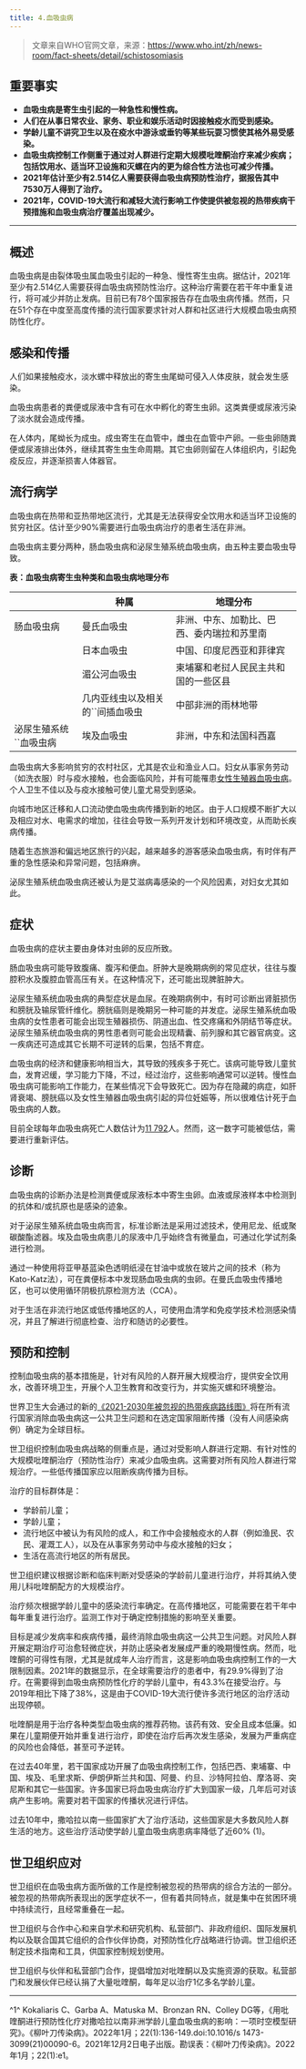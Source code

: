 ```yaml
---
title: 4.血吸虫病
---
```

> 文章来自WHO官网文章，来源：https://www.who.int/zh/news-room/fact-sheets/detail/schistosomiasis

## 重要事实

* **血吸虫病是寄生虫引起的一种急性和慢性病。**
* **人们在从事日常农业、家务、职业和娱乐活动时因接触疫水而受到感染。**
* **学龄儿童不讲究卫生以及在疫水中游泳或垂钓等某些玩耍习惯使其格外易受感染。**
* **血吸虫病控制工作侧重于通过对人群进行定期大规模吡喹酮治疗来减少疾病；包括饮用水、适当环卫设施和灭螺在内的更为综合性方法也可减少传播。**
* **2021年估计至少有2.514亿人需要获得血吸虫病预防性治疗，据报告其中7530万人得到了治疗。**
* **2021年，COVID-19大流行和减轻大流行影响工作使提供被忽视的热带疾病干预措施和血吸虫病治疗覆盖出现减少。**

---

## 概述

血吸虫病是由裂体吸虫属血吸虫引起的一种急、慢性寄生虫病。据估计，2021年至少有2.514亿人需要获得血吸虫病预防性治疗。这种治疗需要在若干年中重复进行，将可减少并防止发病。目前已有78个国家报告存在血吸虫病传播。然而，只在51个存在中度至高度传播的流行国家要求针对人群和社区进行大规模血吸虫病预防性化疗。

## 感染和传播

人们如果接触疫水，淡水螺中释放出的寄生虫尾蚴可侵入人体皮肤，就会发生感染。

血吸虫病患者的粪便或尿液中含有可在水中孵化的寄生虫卵。这类粪便或尿液污染了淡水就会造成传播。

在人体内，尾蚴长为成虫。成虫寄生在血管中，雌虫在血管中产卵。一些虫卵随粪便或尿液排出体外，继续其寄生虫生命周期。其它虫卵则留在人体组织内，引起免疫反应，并逐渐损害人体器官。

## 流行病学

血吸虫病在热带和亚热带地区流行，尤其是无法获得安全饮用水和适当环卫设施的贫穷社区。估计至少90%需要进行血吸虫病治疗的患者生活在非洲。

血吸虫病主要分两种，肠血吸虫病和泌尿生殖系统血吸虫病，由五种主要血吸虫导致。

**表：血吸虫病寄生虫种类和血吸虫病地理分布**

|                               | **种属**                          | **地理分布**                         |
| ----------------------------- | --------------------------------------- | ------------------------------------------ |
| 肠血吸虫病                    | 曼氏血吸虫                              | 非洲、中东、加勒比、巴西、委内瑞拉和苏里南 |
|                               | 日本血吸虫                              | 中国、印度尼西亚和菲律宾                   |
|                               | 湄公河血吸虫                            | 柬埔寨和老挝人民民主共和国的一些区县       |
|                               | 几内亚线虫以及相关的``间插血吸虫 | 中部非洲的雨林地带                         |
| 泌尿生殖系统``血吸虫病 | 埃及血吸虫                              | 非洲，中东和法国科西嘉                     |

血吸虫病大多影响贫穷的农村社区，尤其是农业和渔业人口。妇女从事家务劳动（如洗衣服）时与疫水接触，也会面临风险，并有可能罹患[女性生殖器血吸虫病](https://www.who.int/publications/i/item/9789241509299)。个人卫生不佳以及与疫水接触可使儿童尤易受到感染。

向城市地区迁移和人口流动使血吸虫病传播到新的地区。由于人口规模不断扩大以及相应对水、电需求的增加，往往会导致一系列开发计划和环境改变，从而助长疾病传播。

随着生态旅游和偏远地区旅行的兴起，越来越多的游客感染血吸虫病，有时伴有严重的急性感染和异常问题，包括麻痹。

泌尿生殖系统血吸虫病还被认为是艾滋病毒感染的一个风险因素，对妇女尤其如此。

## 症状

血吸虫病的症状主要由身体对虫卵的反应所致。

肠血吸虫病可能导致腹痛、腹泻和便血。肝肿大是晚期病例的常见症状，往往与腹腔积水及腹腔血管高压有关。在这种情况下，还可能出现脾脏肿大。

泌尿生殖系统血吸虫病的典型症状是血尿。在晚期病例中，有时可诊断出肾脏损伤和膀胱及输尿管纤维化。膀胱癌则是晚期另一种可能的并发症。泌尿生殖系统血吸虫病的女性患者可能会出现生殖器损伤、阴道出血、性交疼痛和外阴结节等症状。泌尿生殖系统血吸虫病的男性患者则可能会出现精囊、前列腺和其它器官病变。这一疾病还可造成其它长期不可逆转的后果，包括不育症。

血吸虫病的经济和健康影响相当大，其导致的残疾多于死亡。该病可能导致儿童贫血，发育迟缓，学习能力下降，不过，经过治疗，这些影响通常可以逆转。慢性血吸虫病可能影响工作能力，在某些情况下会导致死亡。因为存在隐藏的病症，如肝肾衰竭、膀胱癌以及女性生殖器血吸虫病引起的异位妊娠等，所以很难估计死于血吸虫病的人数。

目前全球每年血吸虫病死亡人数估计为[11 792](https://www.who.int/data/gho/data/themes/mortality-and-global-health-estimates/ghe-leading-causes-of-death)人。然而，这一数字可能被低估，需要进行重新评估。

## 诊断

血吸虫病的诊断办法是检测粪便或尿液标本中寄生虫卵。血液或尿液样本中检测到的抗体和/或抗原也是感染的迹象。

对于泌尿生殖系统血吸虫病而言，标准诊断法是采用过滤技术，使用尼龙、纸或聚碳酸酯滤器。埃及血吸虫病患儿的尿液中几乎始终含有微量血，可通过化学试剂条进行检测。

通过一种使用将亚甲基蓝染色透明纸浸在甘油中或放在玻片之间的技术（称为Kato-Katz法），可在粪便标本中发现肠血吸虫病的虫卵。在曼氏血吸虫传播地区，也可以使用循环阴极抗原检测方法（CCA）。

对于生活在非流行地区或低传播地区的人，可使用血清学和免疫学技术检测感染情况，并且了解进行彻底检查、治疗和随访的必要性。

## 预防和控制

控制血吸虫病的基本措施是，针对有风险的人群开展大规模治疗，提供安全饮用水，改善环境卫生，开展个人卫生教育和改变行为，并实施灭螺和环境整治。

世界卫生大会通过的新的[《2021-2030年被忽视的热带疾病路线图》](https://apps.who.int/iris/bitstream/handle/10665/338565/9789240026568-chi.pdf)将在所有流行国家消除血吸虫病这一公共卫生问题和在选定国家阻断传播（没有人间感染病例）确定为全球目标。

世卫组织控制血吸虫病战略的侧重点是，通过对受影响人群进行定期、有针对性的大规模吡喹酮治疗（预防性治疗）来减少血吸虫病。这需要对所有风险人群进行常规治疗。一些低传播国家应以阻断疾病传播为目标。

治疗的目标群体是：

* 学龄前儿童；
* 学龄儿童；
* 流行地区中被认为有风险的成人，和工作中会接触疫水的人群（例如渔民、农民、灌溉工人），以及在从事家务劳动中与疫水接触的妇女；
* 生活在高流行地区的所有居民。

世卫组织建议根据诊断和临床判断对受感染的学龄前儿童进行治疗，并将其纳入使用儿科吡喹酮配方的大规模治疗。

治疗频次根据学龄儿童中的感染流行率确定。在高传播地区，可能需要在若干年中每年重复进行治疗。监测工作对于确定控制措施的影响至关重要。

目标是减少发病率和疾病传播，最终消除血吸虫病这一公共卫生问题。对风险人群开展定期治疗可治愈轻微症状，并防止感染者发展成严重的晚期慢性病。然而，吡喹酮的可得性有限，尤其是就成年人治疗而言，这是影响血吸虫病控制工作的一大限制因素。2021年的数据显示，在全球需要治疗的患者中，有29.9%得到了治疗。在需要得到血吸虫病预防性化疗的学龄儿童中，有43.3%在接受治疗。与2019年相比下降了38%，这是由于COVID-19大流行使许多流行地区的治疗活动出现停顿。

吡喹酮是用于治疗各种类型血吸虫病的推荐药物。该药有效、安全且成本低廉。如果在儿童期便开始并重复进行治疗，即使在治疗后再次发生感染，发展为严重病症的风险也会降低，甚至可予逆转。

在过去40年里，若干国家成功开展了血吸虫病控制工作，包括巴西、柬埔寨、中国、埃及、毛里求斯、伊朗伊斯兰共和国、阿曼、约旦、沙特阿拉伯、摩洛哥、突尼斯和其它一些国家。许多国家已将血吸虫病治疗扩大到国家一级，几年后可对该病产生影响。需要对若干国家的传播状况进行评估。

过去10年中，撒哈拉以南一些国家扩大了治疗活动，这些国家是大多数风险人群生活的地方。这些治疗活动使学龄儿童血吸虫病患病率降低了近60% (1)。

## 世卫组织应对

世卫组织在血吸虫病方面所做的工作是控制被忽视的热带病的综合方法的一部分。被忽视的热带病所表现出的医学症状不一，但有着共同特点，就是集中在贫困环境中持续流行，且经常重叠在一起。

世卫组织与合作中心和来自学术和研究机构、私营部门、非政府组织、国际发展机构以及联合国其它组织的合作伙伴协商，对预防性化疗战略进行协调。世卫组织还制定技术指南和工具，供国家控制规划使用。

世卫组织与伙伴和私营部门合作，提倡增加对吡喹酮以及实施资源的获取。私营部门和发展伙伴已经认捐了大量吡喹酮，每年足以治疗1亿多名学龄儿童。

---

^1^ Kokaliaris C、Garba A、Matuska M、Bronzan RN、Colley DG等，《用吡喹酮进行预防性化疗对撒哈拉以南非洲学龄儿童血吸虫病的影响：一项时空模型研究》。《柳叶刀传染病》。2022年1月；22(1):136-149.doi:10.1016/s 1473-3099(21)00090-6。2021年12月2日电子出版。勘误表：《柳叶刀传染病》。2022年1月；22(1):e1。
